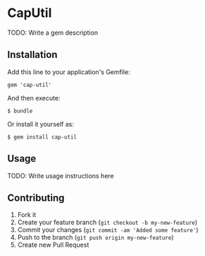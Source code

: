 # CapUtil

TODO: Write a gem description

## Installation

Add this line to your application's Gemfile:

    gem 'cap-util'

And then execute:

    $ bundle

Or install it yourself as:

    $ gem install cap-util

## Usage

TODO: Write usage instructions here

## Contributing

1. Fork it
2. Create your feature branch (`git checkout -b my-new-feature`)
3. Commit your changes (`git commit -am 'Added some feature'`)
4. Push to the branch (`git push origin my-new-feature`)
5. Create new Pull Request
